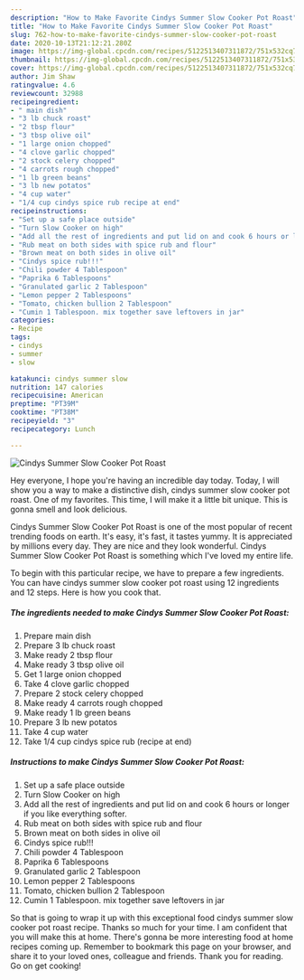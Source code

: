 ```yaml
---
description: "How to Make Favorite Cindys Summer Slow Cooker Pot Roast"
title: "How to Make Favorite Cindys Summer Slow Cooker Pot Roast"
slug: 762-how-to-make-favorite-cindys-summer-slow-cooker-pot-roast
date: 2020-10-13T21:12:21.280Z
image: https://img-global.cpcdn.com/recipes/5122513407311872/751x532cq70/cindys-summer-slow-cooker-pot-roast-recipe-main-photo.jpg
thumbnail: https://img-global.cpcdn.com/recipes/5122513407311872/751x532cq70/cindys-summer-slow-cooker-pot-roast-recipe-main-photo.jpg
cover: https://img-global.cpcdn.com/recipes/5122513407311872/751x532cq70/cindys-summer-slow-cooker-pot-roast-recipe-main-photo.jpg
author: Jim Shaw
ratingvalue: 4.6
reviewcount: 32988
recipeingredient:
- " main dish"
- "3 lb chuck roast"
- "2 tbsp flour"
- "3 tbsp olive oil"
- "1 large onion chopped"
- "4 clove garlic chopped"
- "2 stock celery chopped"
- "4 carrots rough chopped"
- "1 lb green beans"
- "3 lb new potatos"
- "4 cup water"
- "1/4 cup cindys spice rub recipe at end"
recipeinstructions:
- "Set up a safe place outside"
- "Turn Slow Cooker on high"
- "Add all the rest of ingredients and put lid on and cook 6 hours or longer if you like everything softer."
- "Rub meat on both sides with spice rub and flour"
- "Brown meat on both sides in olive oil"
- "Cindys spice rub!!!"
- "Chili powder 4 Tablespoon"
- "Paprika 6 Tablespoons"
- "Granulated garlic 2 Tablespoon"
- "Lemon pepper 2 Tablespoons"
- "Tomato, chicken bullion 2 Tablespoon"
- "Cumin 1 Tablespoon. mix together save leftovers in jar"
categories:
- Recipe
tags:
- cindys
- summer
- slow

katakunci: cindys summer slow 
nutrition: 147 calories
recipecuisine: American
preptime: "PT39M"
cooktime: "PT38M"
recipeyield: "3"
recipecategory: Lunch

---
```



![Cindys Summer Slow Cooker Pot Roast](https://img-global.cpcdn.com/recipes/5122513407311872/751x532cq70/cindys-summer-slow-cooker-pot-roast-recipe-main-photo.jpg)

Hey everyone, I hope you're having an incredible day today. Today, I will show you a way to make a distinctive dish, cindys summer slow cooker pot roast. One of my favorites. This time, I will make it a little bit unique. This is gonna smell and look delicious.



Cindys Summer Slow Cooker Pot Roast is one of the most popular of recent trending foods on earth. It's easy, it's fast, it tastes yummy. It is appreciated by millions every day. They are nice and they look wonderful. Cindys Summer Slow Cooker Pot Roast is something which I've loved my entire life.


To begin with this particular recipe, we have to prepare a few ingredients. You can have cindys summer slow cooker pot roast using 12 ingredients and 12 steps. Here is how you cook that.

<!--inarticleads1-->

##### The ingredients needed to make Cindys Summer Slow Cooker Pot Roast:

1. Prepare  main dish
1. Prepare 3 lb chuck roast
1. Make ready 2 tbsp flour
1. Make ready 3 tbsp olive oil
1. Get 1 large onion chopped
1. Take 4 clove garlic chopped
1. Prepare 2 stock celery chopped
1. Make ready 4 carrots rough chopped
1. Make ready 1 lb green beans
1. Prepare 3 lb new potatos
1. Take 4 cup water
1. Take 1/4 cup cindys spice rub (recipe at end)




<!--inarticleads2-->

##### Instructions to make Cindys Summer Slow Cooker Pot Roast:

1. Set up a safe place outside
1. Turn Slow Cooker on high
1. Add all the rest of ingredients and put lid on and cook 6 hours or longer if you like everything softer.
1. Rub meat on both sides with spice rub and flour
1. Brown meat on both sides in olive oil
1. Cindys spice rub!!!
1. Chili powder 4 Tablespoon
1. Paprika 6 Tablespoons
1. Granulated garlic 2 Tablespoon
1. Lemon pepper 2 Tablespoons
1. Tomato, chicken bullion 2 Tablespoon
1. Cumin 1 Tablespoon. mix together save leftovers in jar




So that is going to wrap it up with this exceptional food cindys summer slow cooker pot roast recipe. Thanks so much for your time. I am confident that you will make this at home. There's gonna be more interesting food at home recipes coming up. Remember to bookmark this page on your browser, and share it to your loved ones, colleague and friends. Thank you for reading. Go on get cooking!
